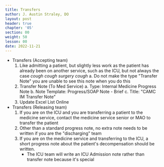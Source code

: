 ```yaml
---
title: Transfers
author: J. Austin Straley, DO
layout: post
header: true
chapter: '05'
section: 00
weight: 50
lesson: 00
date: 2022-11-21
---
```


- Transfers (Accepting team)
	1. Like admitting a patient, but slightly less work as the patient has already been on another service, such as the ICU, but not always the case *cough cough surgery cough*
		a. Do not make the type "Transfer Note" you are unable to see this note when you do this
	2. Transfer Note (To Med Service)
		a. Type: Internal Medicine Progress Note
		b. Note Template: Progress/SOAP Note - Brief
		c. Title: "CAMC IM Transfer Note"
	3. Update Excel List Online
- Transfers (Releasing team)
	1. If you are on the ICU and you are transferring a patient to the medicine service, contact the medicine service senior or MAO to transfer the patient
	2. Other than a standard progress note, no extra note needs to be written if you are the "discharging" team
	3. If you are on the medicine service and transferring to the ICU, a short progress note about the patient's decompensation should be written.
        - The ICU team will write an ICU Admission note rather than transfer note because it's special